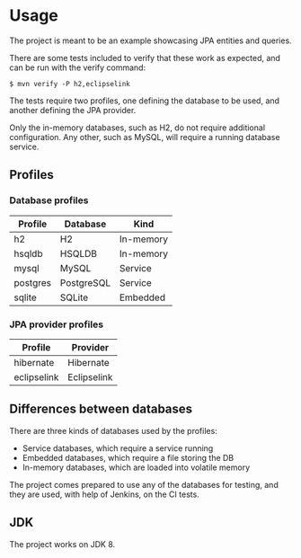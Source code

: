 # Usage

The project is meant to be an example showcasing JPA entities and queries.

There are some tests included to verify that these work as expected, and can be run with the verify command:

```
$ mvn verify -P h2,eclipselink
```

The tests require two profiles, one defining the database to be used, and another defining the JPA provider.

Only the in-memory databases, such as H2, do not require additional configuration. Any other, such as MySQL, will require a running database service.

## Profiles

### Database profiles

| Profile  | Database   | Kind      |
|----------|------------|-----------|
| h2       | H2         | In-memory |
| hsqldb   | HSQLDB     | In-memory |
| mysql    | MySQL      | Service   |
| postgres | PostgreSQL | Service   |
| sqlite   | SQLite     | Embedded  |

### JPA provider profiles

| Profile     | Provider    |
|-------------|-------------|
| hibernate   | Hibernate   |
| eclipselink | Eclipselink |

## Differences between databases

There are three kinds of databases used by the profiles:

* Service databases, which require a service running
* Embedded databases, which require a file storing the DB
* In-memory databases, which are loaded into volatile memory

The project comes prepared to use any of the databases for testing, and they are used, with help of Jenkins, on the CI tests.

## JDK

The project works on JDK 8.
